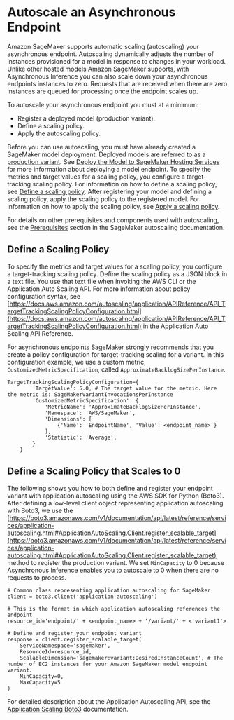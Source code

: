# Autoscale an Asynchronous Endpoint<a name="async-inference-autoscale"></a>

Amazon SageMaker supports automatic scaling \(autoscaling\) your asynchronous endpoint\. Autoscaling dynamically adjusts the number of instances provisioned for a model in response to changes in your workload\. Unlike other hosted models Amazon SageMaker supports, with Asynchronous Inference you can also scale down your asynchronous endpoints instances to zero\. Requests that are received when there are zero instances are queued for processing once the endpoint scales up\.

To autoscale your asynchronous endpoint you must at a minimum:
+ Register a deployed model \(production variant\)\.
+ Define a scaling policy\.
+ Apply the autoscaling policy\.

Before you can use autoscaling, you must have already created a SageMaker model deployment\. Deployed models are referred to as a [production variant](https://docs.aws.amazon.com/sagemaker/latest/APIReference/API_ProductionVariant.html)\. See [Deploy the Model to SageMaker Hosting Services](https://docs.aws.amazon.com/sagemaker/latest/dg/ex1-model-deployment.html#ex1-deploy-model) for more information about deploying a model endpoint\. To specify the metrics and target values for a scaling policy, you configure a target\-tracking scaling policy\. For information on how to define a scaling policy, see [Define a scaling policy](https://docs.aws.amazon.com/sagemaker/latest/dg/endpoint-auto-scaling-add-code-define.html)\. After registering your model and defining a scaling policy, apply the scaling policy to the registered model\. For information on how to apply the scaling policy, see [Apply a scaling policy](https://docs.aws.amazon.com/sagemaker/latest/dg/endpoint-auto-scaling-add-code-apply.html)\.

 For details on other prerequisites and components used with autoscaling, see the [Prerequisites](https://docs.aws.amazon.com/sagemaker/latest/dg/endpoint-auto-scaling-prerequisites.html) section in the SageMaker autoscaling documentation\.

## Define a Scaling Policy<a name="async-inference-autoscale-define-async"></a>

To specify the metrics and target values for a scaling policy, you configure a target\-tracking scaling policy\. Define the scaling policy as a JSON block in a text file\. You use that text file when invoking the AWS CLI or the Application Auto Scaling API\. For more information about policy configuration syntax, see [https://docs.aws.amazon.com/autoscaling/application/APIReference/API_TargetTrackingScalingPolicyConfiguration.html](https://docs.aws.amazon.com/autoscaling/application/APIReference/API_TargetTrackingScalingPolicyConfiguration.html) in the Application Auto Scaling API Reference\.

For asynchronous endpoints SageMaker strongly recommends that you create a policy configuration for target\-tracking scaling for a variant\. In this configuration example, we use a custom metric, `CustomizedMetricSpecification`, called `ApproximateBacklogSizePerInstance`\.

```
TargetTrackingScalingPolicyConfiguration={
        'TargetValue': 5.0, # The target value for the metric. Here the metric is: SageMakerVariantInvocationsPerInstance
        'CustomizedMetricSpecification': {
            'MetricName': 'ApproximateBacklogSizePerInstance',
            'Namespace': 'AWS/SageMaker',
            'Dimensions': [
                {'Name': 'EndpointName', 'Value': <endpoint_name> }
            ],
            'Statistic': 'Average',
        }
    }
```

## Define a Scaling Policy that Scales to 0<a name="async-inference-autoscale-define-async-zero"></a>

The following shows you how to both define and register your endpoint variant with application autoscaling using the AWS SDK for Python \(Boto3\)\. After defining a low\-level client object representing application autoscaling with Boto3, we use the [https://boto3.amazonaws.com/v1/documentation/api/latest/reference/services/application-autoscaling.html#ApplicationAutoScaling.Client.register_scalable_target](https://boto3.amazonaws.com/v1/documentation/api/latest/reference/services/application-autoscaling.html#ApplicationAutoScaling.Client.register_scalable_target) method to register the production variant\. We set `MinCapacity` to 0 because Asynchronous Inference enables you to autoscale to 0 when there are no requests to process\.

```
# Common class representing application autoscaling for SageMaker 
client = boto3.client('application-autoscaling') 

# This is the format in which application autoscaling references the endpoint
resource_id='endpoint/' + <endpoint_name> + '/variant/' + <'variant1'> 

# Define and register your endpoint variant
response = client.register_scalable_target(
    ServiceNamespace='sagemaker', 
    ResourceId=resource_id,
    ScalableDimension='sagemaker:variant:DesiredInstanceCount', # The number of EC2 instances for your Amazon SageMaker model endpoint variant.
    MinCapacity=0,
    MaxCapacity=5
)
```

For detailed description about the Application Autoscaling API, see the [Application Scaling Boto3](https://boto3.amazonaws.com/v1/documentation/api/latest/reference/services/application-autoscaling.html#ApplicationAutoScaling.Client.register_scalable_target) documentation\.